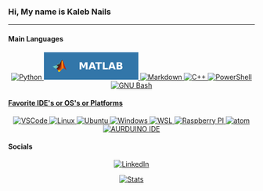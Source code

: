### Hi, My name is Kaleb Nails
---

<h4>Main Languages</h4>
<p align="center">
  
  </a>
  <a href="https://www.python.org/" target="_blank">
    <img
      src="https://img.shields.io/badge/Python-FFD43B?style=for-the-badge&logo=python&logoColor=blue"
      alt="Python"
    />
  </a>
  <a href="https://www.mathworks.com/products/matlab.html" target="_blank">
    <img
      src="https://github.com/Sang-Buster/Picgo-Github/raw/main/img/Icons/Matlab.svg"
      alt="Matlab"
    />
  </a>
  <a href="https://www.markdownguide.org/" target="_blank">
    <img
      src="https://img.shields.io/badge/Markdown-000000?style=for-the-badge&logo=markdown&logoColor=white"
      alt="Markdown"
    />
  </a>
  </a>
  <a href="https://www.markdownguide.org/" target="_blank">
    <img
      src="https://img.shields.io/badge/C%2B%2B-00599C?style=for-the-badge&logo=c%2B%2B&logoColor=white"
      alt="C++"
    />
  </a>  
  <a href="https://www.markdownguide.org/" target="_blank">
    <img
      src="https://img.shields.io/badge/powershell-5391FE?style=for-the-badge&logo=powershell&logoColor=white"
      alt="PowerShell"
    />
  </a>
  <a href="https://www.markdownguide.org/" target="_blank">
    <img
      src="https://img.shields.io/badge/GNU%20Bash-4EAA25?style=for-the-badge&logo=GNU%20Bash&logoColor=white"
      alt="GNU Bash"
    />
</p>

<h4>Favorite IDE's or OS's or Platforms</h4>
<p align="center">
  <a href="https://code.visualstudio.com/" target="_blank">
    <img
      src="https://img.shields.io/badge/vscode-007ACC.svg?style=for-the-badge&logo=visualstudiocode&logoColor=white"
      alt="VSCode"
    />
  </a>

  <a href="https://www.linux.org/" target="_blank">
    <img
      src="https://img.shields.io/badge/Linux-FCC624?style=for-the-badge&logo=linux&logoColor=black"
      alt="Linux"
    />
  </a>

  
  <a href="https://www.linux.org/" target="_blank">
    <img
      src="https://img.shields.io/badge/Ubuntu-E95420?style=for-the-badge&logo=ubuntu&logoColor=white"
      alt="Ubuntu"
    />
  </a>
  
  <a href="https://www.microsoft.com/en-us/windows/" target="_blank">
    <img
      src="https://img.shields.io/badge/Windows-0078D6?style=for-the-badge&logo=windows&logoColor=white"
      alt="Windows"
    />
  </a>
  <a href="https://www.microsoft.com/en-us/windows/" target="_blank">
    <img
      src="https://img.shields.io/badge/WSL-0a97f5?style=for-the-badge&logo=linux&logoColor=white"
      alt="WSL"
    />
  </a>
  <a href="https://www.raspberrypi.com/" target="_blank">
    <img
      src="https://img.shields.io/badge/Raspberry%20Pi-A22846?style=for-the-badge&logo=Raspberry%20Pi&logoColor=white"
      alt="Raspberry PI"
    />
  </a>
  <a href="https://kubuntu.org/" target="_blank"> 
        <img 
          src="https://img.shields.io/badge/Atom-66595C?style=for-the-badge&logo=Atom&logoColor=white" 
          alt="atom"
        />
          </a>
  <a href="https://www.arduino.cc/" target="_blank"> 
        <img 
          src="https://img.shields.io/badge/Arduino_IDE-00979D?style=for-the-badge&logo=arduino&logoColor=white" 
          alt="AURDUINO IDE"
        />
    </a>
    </a>
</p>

<h4>Socials</h4>
<p align="center">
  <a href="https://www.linkedin.com/in/kaleb-nails-8a096b237" target="_blank">
    <img
      src="https://img.shields.io/badge/LinkedIn-0077B5?style=for-the-badge&logo=linkedin&logoColor=white"
      alt="LinkedIn"
    />
  </a>

  <p align="center">
  <a href="https://www.linkedin.com/in/kaleb-nails-8a096b237" target="_blank">
    <img
      src="https://github-readme-stats.vercel.app/api/top-langs/?username=KalebNails&theme=blue-green"
      alt="Stats"
    />
  </a>
  <p align="center">

